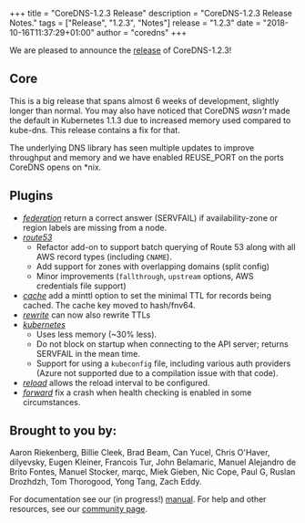 +++
title = "CoreDNS-1.2.3 Release"
description = "CoreDNS-1.2.3 Release Notes."
tags = ["Release", "1.2.3", "Notes"]
release = "1.2.3"
date = "2018-10-16T11:37:29+01:00"
author = "coredns"
+++

We are pleased to announce the [release](https://github.com/coredns/coredns/releases/tag/v1.2.3) of
CoreDNS-1.2.3!

## Core

This is a big release that spans almost 6 weeks of development, slightly longer than normal. You may
also have noticed that CoreDNS *wasn't* made the default in Kubernetes 1.1.3 due to increased memory
used compared to kube-dns. This release contains a fix for that.

The underlying DNS library has seen multiple updates to improve throughput and memory and we have
enabled REUSE_PORT on the ports CoreDNS opens on \*nix.

## Plugins

* [*federation*](/plugins/federation) return a correct answer (SERVFAIL) if availability-zone or region labels are missing from a node.
* [*route53*](/plugins/route53)
    * Refactor add-on to support batch querying of Route 53 along with all AWS record types (including `CNAME`).
    * Add support for zones with overlapping domains (split config)
    * Minor improvements (`fallthrough`, `upstream` options, AWS credentials file support)
* [*cache*](/plugin/cache) add a minttl option to set the minimal TTL for records being cached. The cache key moved to hash/fnv64.
* [*rewrite*](/plugin/rewrite) can now also rewrite TTLs
* [*kubernetes*](/plugin/kubernetes)
    * Uses less memory (~30% less).
    * Do not block on startup when connecting to the API server; returns SERVFAIL in the mean time.
    * Support for using a `kubeconfig` file, including various auth providers (Azure not supported due to a compilation issue with that code).
* [*reload*](/plugin/reload) allows the reload interval to be configured.
* [*forward*](/plugin/forward) fix a crash when health checking is enabled in some circumstances.

## Brought to you by:

Aaron Riekenberg,
Billie Cleek,
Brad Beam,
Can Yucel,
Chris O'Haver,
dilyevsky,
Eugen Kleiner,
Francois Tur,
John Belamaric,
Manuel Alejandro de Brito Fontes,
Manuel Stocker,
marqc,
Miek Gieben,
Nic Cope,
Paul G,
Ruslan Drozhdzh,
Tom Thorogood,
Yong Tang,
Zach Eddy.

For documentation see our (in progress!) [manual](/manual). For help and other resources, see our
[community page](https://coredns.io/community/).
